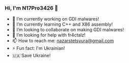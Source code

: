 ### Hi, I'm N17Pro3426 👋
- 🔭 I’m currently working on GDI malwares!
- 🌱 I’m currently learning C++ and X86 assembly!
- 👯 I’m looking to collaborate on making GDI malwares!
- 🤔 I’m looking for help with fr4ctalz!
- 📫 How to reach me: nazarstetsyura@gmail.com
- ⚡ Fun fact: I'm Ukrainian!
- 🇺🇦 Save Ukraine!
